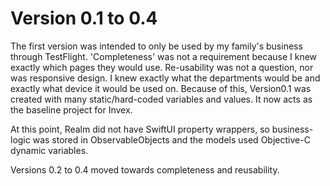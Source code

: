 # Version 0.1 to 0.4
The first version was intended to only be used by my family's business through TestFlight. 'Completeness' was not a requirement because I knew exactly which pages they would use. Re-usability was not a question, nor was responsive design. I knew exactly what the departments would be and exactly what device it would be used on. Because of this, Version0.1 was created with many static/hard-coded variables and values. It now acts as the baseline project for Invex.

At this point, Realm did not have SwiftUI property wrappers, so business-logic was stored in ObservableObjects and the models used Objective-C dynamic variables.

Versions 0.2 to 0.4 moved towards completeness and reusability.
